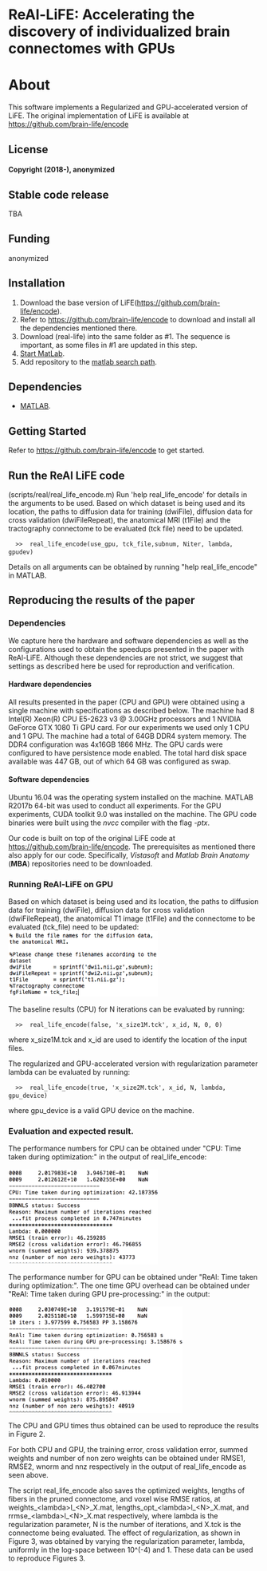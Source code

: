 # ReAl-LiFE: Accelerating the discovery of individualized brain connectomes with GPUs

# About
This software implements a Regularized and GPU-accelerated version of LiFE. The original implementation of LiFE is available at https://github.com/brain-life/encode

## License
#### Copyright (2018-), anonymized
 
## Stable code release
TBA

## Funding
anonymized

## Installation
1. Download the base version of LiFE(https://github.com/brain-life/encode).
2. Refer to https://github.com/brain-life/encode to download and install all the dependencies mentioned there.
2. Download (real-life) into the same folder as #1. The sequence is important, as some files in #1 are updated in this step.
2. [Start MatLab](http://www.mathworks.com/help/matlab/startup-and-shutdown.html).
3. Add repository to the [matlab search path](http://www.mathworks.com/help/matlab/ref/addpath.html).

## Dependencies
* [MATLAB](http://www.mathworks.com/products/matlab/).

## Getting Started

Refer to https://github.com/brain-life/encode to get started.


## Run the ReAl LiFE code
(scripts/real/real\_life\_encode.m)
Run 'help real\_life\_encode' for details in the arguments to be used.
Based on which dataset is being used and its location, the paths to diffusion data for training (dwiFile), diffusion data for cross validation (dwiFileRepeat), the anatomical MRI (t1File) and the tractography connectome to be evaluated (tck file) need to be updated.

```
  >>  real_life_encode(use_gpu, tck_file,subnum, Niter, lambda, gpudev)
```
Details on all arguments can be obtained by running "help real\_life\_encode" in MATLAB.

## Reproducing the results of the paper

### Dependencies
We capture here the hardware and software dependencies as well as the configurations used to obtain the speedups presented in the paper with ReAl-LiFE. Although these dependencies are not strict, we suggest that settings as described here be used for reproduction and verification.

#### Hardware dependencies
All results presented in the paper (CPU and GPU) were obtained using a single machine with specifications as described below. The machine had 8 Intel(R) Xeon(R) CPU E5-2623 v3 @ 3.00GHz processors and 1 NVIDIA GeForce GTX 1080 Ti GPU card. For our experiments we used only 1 CPU and 1 GPU. The machine had a total of 64GB  DDR4 system memory. The DDR4 configuration was 4x16GB 1866 MHz. The GPU cards were configured to have persistence mode enabled. The total hard disk space available was 447 GB, out of which 64 GB was configured as swap.

#### Software dependencies
Ubuntu 16.04 was the operating system installed on the machine. MATLAB R2017b 64-bit was used to conduct all experiments. For the GPU experiments, CUDA toolkit 9.0 was installed on the machine. The GPU code binaries were built using the *nvcc* compiler with the flag *-ptx*. 
 
Our code is built on top of the original LiFE code at https://github.com/brain-life/encode. The prerequisites  as mentioned there also apply for our code. Specifically, *Vistasoft* and *Matlab Brain Anatomy* (**MBA**) repositories need to be downloaded.

### Running ReAl-LiFE on GPU
Based on which dataset is being used and its location, the paths to diffusion data for training (dwiFile), diffusion data for cross validation (dwiFileRepeat), the anatomical T1 image (t1File) and the connectome to be evaluated (tck\_file) need to be updated: <br>
<img src="images/workflow_files.png" alt="workflow" width="300"/> <br>

The baseline results (CPU) for N iterations can be evaluated by running: 
```
  >>  real_life_encode(false, 'x_size1M.tck', x_id, N, 0, 0)
```
where x\_size1M.tck and x\_id are used to identify the location of the input files.

The regularized and GPU-accelerated version with regularization parameter lambda can be evaluated by running:
```
  >>  real_life_encode(true, 'x_size2M.tck', x_id, N, lambda, gpu_device)
```
where gpu\_device is a valid GPU device on the machine.


### Evaluation and expected result.
The performance numbers for CPU can be obtained under "CPU: Time taken during optimization:" in the output of real\_life\_encode: <br><br>
<img src="images/perf_evaluation_cpu.png" alt="perf_cpu" width="300"/> <br>

The performance number for GPU can be obtained under "ReAl: Time taken during optimization:". The one time GPU overhead can be obtained under "ReAl: Time taken during GPU pre-processing:" in the output: <br><br>
<img src="images/perf_evaluation_gpu.png" alt="perf_gpu" width="350"/> <br>

The CPU and GPU times thus obtained can be used to reproduce the results in Figure 2. 

For both CPU and GPU, the training error, cross validation error, summed weights and number of non zero weights can be obtained under RMSE1, RMSE2, wnorm and nnz respectively in the output of real\_life\_encode as seen above.

The script  real\_life\_encode  also saves the optimized weights, lengths of fibers in the pruned connectome, and voxel wise RMSE ratios, at weights\_\<lambda\>l\_\<N\>\_X.mat, lengths\_opt\_\<lambda\>l\_\<N\>\_X.mat, and rrmse\_\<lambda\>l\_\<N\>\_X.mat respectively, where lambda is the regularization parameter, N is the number of iterations, and X.tck is the connectome being evaluated. The effect of regularization, as shown in Figure 3, was obtained by varying the regularization parameter, lambda, uniformly in the log-space between 10^(-4) and 1. These data can be used to reproduce Figures 3. 
